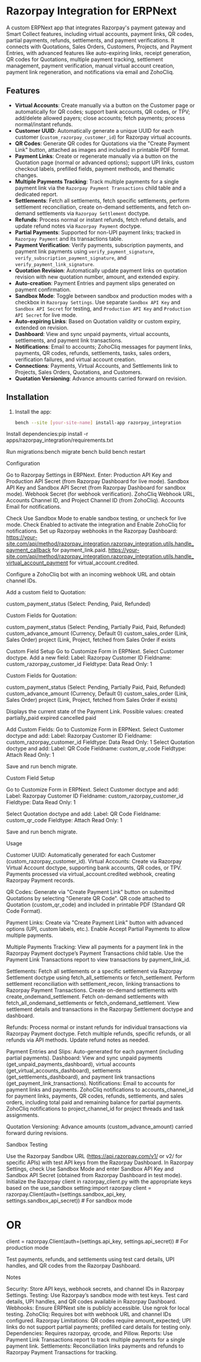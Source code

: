 # Razorpay Integration for ERPNext

A custom ERPNext app that integrates Razorpay's payment gateway and Smart Collect features, including virtual accounts, payment links, QR codes, partial payments, refunds, settlements, and payment verifications. It connects with Quotations, Sales Orders, Customers, Projects, and Payment Entries, with advanced features like auto-expiring links, receipt generation, QR codes for Quotations, multiple payment tracking, settlement management, payment verification, manual virtual account creation, payment link regeneration, and notifications via email and ZohoCliq.

## Features
- **Virtual Accounts**: Create manually via a button on the Customer page or automatically for QR codes; support bank accounts, QR codes, or TPV; add/delete allowed payers; close accounts; fetch payments; process normal/instant refunds.
- **Customer UUID**: Automatically generate a unique UUID for each customer (`custom_razorpay_customer_id`) for Razorpay virtual accounts.
- **QR Codes**: Generate QR codes for Quotations via the "Create Payment Link" button, attached as images and included in printable PDF format.
- **Payment Links**: Create or regenerate manually via a button on the Quotation page (normal or advanced options); support UPI links, custom checkout labels, prefilled fields, payment methods, and thematic changes.
- **Multiple Payments Tracking**: Track multiple payments for a single payment link via the `Razorpay Payment Transactions` child table and a dedicated report.
- **Settlements**: Fetch all settlements, fetch specific settlements, perform settlement reconciliation, create on-demand settlements, and fetch on-demand settlements via `Razorpay Settlement` doctype.
- **Refunds**: Process normal or instant refunds, fetch refund details, and update refund notes via `Razorpay Payment` doctype.
- **Partial Payments**: Supported for non-UPI payment links; tracked in `Razorpay Payment` and its transactions table.
- **Payment Verification**: Verify payments, subscription payments, and payment link payments using `verify_payment_signature`, `verify_subscription_payment_signature`, and `verify_payment_link_signature`.
- **Quotation Revision**: Automatically update payment links on quotation revision with new quotation number, amount, and extended expiry.
- **Auto-creation**: Payment Entries and payment slips generated on payment confirmation.
- **Sandbox Mode**: Toggle between sandbox and production modes with a checkbox in `Razorpay Settings`. Use separate `Sandbox API Key` and `Sandbox API Secret` for testing, and `Production API Key` and `Production API Secret` for live mode.
- **Auto-expiring Links**: Based on Quotation validity or custom expiry, extended on revision.
- **Dashboard**: View and sync unpaid payments, virtual accounts, settlements, and payment link transactions.
- **Notifications**: Email to accounts; ZohoCliq messages for payment links, payments, QR codes, refunds, settlements, tasks, sales orders, verification failures, and virtual account creation.
- **Connections**: Payments, Virtual Accounts, and Settlements link to Projects, Sales Orders, Quotations, and Customers.
- **Quotation Versioning**: Advance amounts carried forward on revision.

## Installation
1. Install the app:
   ```bash
   bench --site [your-site-name] install-app razorpay_integration

Install dependencies:pip install -r apps/razorpay_integration/requirements.txt


Run migrations:bench migrate
bench build
bench restart



Configuration

Go to Razorpay Settings in ERPNext.
Enter:
Production API Key and Production API Secret (from Razorpay Dashboard for live mode).
Sandbox API Key and Sandbox API Secret (from Razorpay Dashboard for sandbox mode).
Webhook Secret (for webhook verification).
ZohoCliq Webhook URL, Accounts Channel ID, and Project Channel ID (from ZohoCliq).
Accounts Email for notifications.


Check Use Sandbox Mode to enable sandbox testing, or uncheck for live mode.
Check Enabled to activate the integration and Enable ZohoCliq for notifications.
Set up Razorpay webhooks in the Razorpay Dashboard:
https://your-site.com/api/method/razorpay_integration.razorpay_integration.utils.handle_payment_callback for payment_link.paid.
https://your-site.com/api/method/razorpay_integration.razorpay_integration.utils.handle_virtual_account_payment for virtual_account.credited.


Configure a ZohoCliq bot with an incoming webhook URL and obtain channel IDs.



Add a custom field to Quotation:

custom_payment_status (Select: Pending, Paid, Refunded)

Custom Fields for Quotation:

custom_payment_status (Select: Pending, Partially Paid, Paid, Refunded)
custom_advance_amount (Currency, Default 0)
custom_sales_order (Link, Sales Order)
project (Link, Project, fetched from Sales Order if exists

Custom Field Setup
Go to Customize Form in ERPNext.
Select Customer doctype.
Add a new field:
Label: Razorpay Customer ID
Fieldname: custom_razorpay_customer_id
Fieldtype: Data
Read Only: 1

Custom Fields for Quotation:

custom_payment_status (Select: Pending, Partially Paid, Paid, Refunded)
custom_advance_amount (Currency, Default 0)
custom_sales_order (Link, Sales Order)
project (Link, Project, fetched from Sales Order if exists)

Displays the current state of the Payment Link. Possible values:
created
partially_paid
expired
cancelled
paid


Add Custom Fields:
Go to Customize Form in ERPNext.
Select Customer doctype and add:
Label: Razorpay Customer ID
Fieldname: custom_razorpay_customer_id
Fieldtype: Data
Read Only: 1
Select Quotation doctype and add:
Label: QR Code
Fieldname: custom_qr_code
Fieldtype: Attach
Read Only: 1



Save and run bench migrate.




Custom Field Setup

Go to Customize Form in ERPNext.
Select Customer doctype and add:
Label: Razorpay Customer ID
Fieldname: custom_razorpay_customer_id
Fieldtype: Data
Read Only: 1


Select Quotation doctype and add:
Label: QR Code
Fieldname: custom_qr_code
Fieldtype: Attach
Read Only: 1


Save and run bench migrate.

Usage

Customer UUID: Automatically generated for each Customer (custom_razorpay_customer_id).
Virtual Accounts:
Create via Razorpay Virtual Account doctype, supporting bank accounts, QR codes, or TPV.
Payments processed via virtual_account.credited webhook, creating Razorpay Payment records.


QR Codes:
Generate via "Create Payment Link" button on submitted Quotations by selecting "Generate QR Code".
QR code attached to Quotation (custom_qr_code) and included in printable PDF (Standard QR Code Format).


Payment Links:
Create via "Create Payment Link" button with advanced options (UPI, custom labels, etc.).
Enable Accept Partial Payments to allow multiple payments.


Multiple Payments Tracking:
View all payments for a payment link in the Razorpay Payment doctype’s Payment Transactions child table.
Use the Payment Link Transactions report to view transactions by payment_link_id.


Settlements:
Fetch all settlements or a specific settlement via Razorpay Settlement doctype using fetch_all_settlements or fetch_settlement.
Perform settlement reconciliation with settlement_recon, linking transactions to Razorpay Payment Transactions.
Create on-demand settlements with create_ondemand_settlement.
Fetch on-demand settlements with fetch_all_ondemand_settlements or fetch_ondemand_settlement.
View settlement details and transactions in the Razorpay Settlement doctype and dashboard.


Refunds:
Process normal or instant refunds for individual transactions via Razorpay Payment doctype.
Fetch multiple refunds, specific refunds, or all refunds via API methods.
Update refund notes as needed.


Payment Entries and Slips: Auto-generated for each payment (including partial payments).
Dashboard: View and sync unpaid payments (get_unpaid_payments_dashboard), virtual accounts (get_virtual_accounts_dashboard), settlements (get_settlements_dashboard), and payment link transactions (get_payment_link_transactions).
Notifications:
Email to accounts for payment links and payments.
ZohoCliq notifications to accounts_channel_id for payment links, payments, QR codes, refunds, settlements, and sales orders, including total paid and remaining balance for partial payments.
ZohoCliq notifications to project_channel_id for project threads and task assignments.


Quotation Versioning: Advance amounts (custom_advance_amount) carried forward during revisions.

Sandbox Testing

Use the Razorpay Sandbox URL (https://api.razorpay.com/v1/ or v2/ for specific APIs) with test API keys from the Razorpay Dashboard.
In Razorpay Settings, check Use Sandbox Mode and enter Sandbox API Key and Sandbox API Secret (obtained from Razorpay Dashboard in test mode).
Initialize the Razorpay client in razorpay_client.py with the appropriate keys based on the use_sandbox setting:import razorpay
client = razorpay.Client(auth=(settings.sandbox_api_key, settings.sandbox_api_secret))  # For sandbox mode
# OR
client = razorpay.Client(auth=(settings.api_key, settings.api_secret))  # For production mode


Test payments, refunds, and settlements using test card details, UPI handles, and QR codes from the Razorpay Dashboard.

Notes

Security: Store API keys, webhook secrets, and channel IDs in Razorpay Settings.
Testing: Use Razorpay’s sandbox mode with test keys. Test card details, UPI handles, and QR codes available in Razorpay Dashboard.
Webhooks: Ensure ERPNext site is publicly accessible. Use ngrok for local testing.
ZohoCliq: Requires bot with webhook URL and channel IDs configured.
Razorpay Limitations: QR codes require amount_expected; UPI links do not support partial payments; prefilled card details for testing only.
Dependencies: Requires razorpay, qrcode, and Pillow.
Reports: Use Payment Link Transactions report to track multiple payments for a single payment link.
Settlements: Reconciliation links payments and refunds to Razorpay Payment Transactions for tracking.
